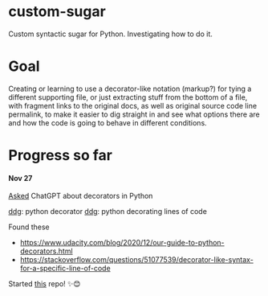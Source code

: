 # custom-sugar
Custom syntactic sugar for Python. Investigating how to do it.


# Goal

Creating or learning to use a decorator-like notation (markup?) for tying a different supporting file, or just extracting stuff from the bottom of a file, with fragment links to the original docs, as well as original source code line permalink, to make it easier to dig straight in and see what options there are and how the code is going to behave in different conditions.


# Progress so far

#### Nov 27

[Asked](https://chat.openai.com/share/0825afa2-dceb-4d6c-beea-144a99a97eac)
ChatGPT about decorators in Python

[ddg](https://duckduckgo.com/?q=python+decorator):
 python decorator
[ddg](https://duckduckgo.com/?q=python+decorating+lines+of+code):
 python decorating lines of code

Found these
  -  https://www.udacity.com/blog/2020/12/our-guide-to-python-decorators.html
  -  https://stackoverflow.com/questions/51077539/decorator-like-syntax-for-a-specific-line-of-code

Started [this](https://github.com/tourkaman/custom-sugar) repo! ✨😊

